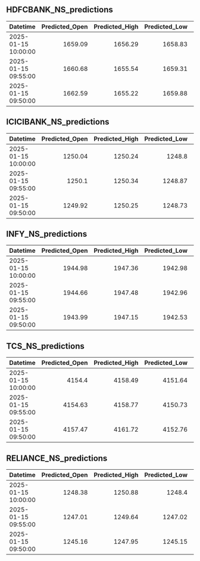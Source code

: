 ## HDFCBANK_NS_predictions
| Datetime            |   Predicted_Open |   Predicted_High |   Predicted_Low |   Predicted_Close |   Predicted_Volume |
|:--------------------|-----------------:|-----------------:|----------------:|------------------:|-------------------:|
| 2025-01-15 10:00:00 |          1659.09 |          1656.29 |         1658.83 |           1663.04 |             195790 |
| 2025-01-15 09:55:00 |          1660.68 |          1655.54 |         1659.31 |           1664.36 |             212501 |
| 2025-01-15 09:50:00 |          1662.59 |          1655.22 |         1659.88 |           1665.71 |             228456 |

## ICICIBANK_NS_predictions
| Datetime            |   Predicted_Open |   Predicted_High |   Predicted_Low |   Predicted_Close |   Predicted_Volume |
|:--------------------|-----------------:|-----------------:|----------------:|------------------:|-------------------:|
| 2025-01-15 10:00:00 |          1250.04 |          1250.24 |         1248.8  |           1251.12 |            69357.6 |
| 2025-01-15 09:55:00 |          1250.1  |          1250.34 |         1248.87 |           1251.19 |            71587.1 |
| 2025-01-15 09:50:00 |          1249.92 |          1250.25 |         1248.73 |           1251.11 |            71994.6 |

## INFY_NS_predictions
| Datetime            |   Predicted_Open |   Predicted_High |   Predicted_Low |   Predicted_Close |   Predicted_Volume |
|:--------------------|-----------------:|-----------------:|----------------:|------------------:|-------------------:|
| 2025-01-15 10:00:00 |          1944.98 |          1947.36 |         1942.98 |           1945.61 |            81277.7 |
| 2025-01-15 09:55:00 |          1944.66 |          1947.48 |         1942.96 |           1945.71 |            84878.8 |
| 2025-01-15 09:50:00 |          1943.99 |          1947.15 |         1942.53 |           1945.29 |            87463.2 |

## TCS_NS_predictions
| Datetime            |   Predicted_Open |   Predicted_High |   Predicted_Low |   Predicted_Close |   Predicted_Volume |
|:--------------------|-----------------:|-----------------:|----------------:|------------------:|-------------------:|
| 2025-01-15 10:00:00 |          4154.4  |          4158.49 |         4151.64 |           4153.79 |            14368.6 |
| 2025-01-15 09:55:00 |          4154.63 |          4158.77 |         4150.73 |           4154.39 |            13984.7 |
| 2025-01-15 09:50:00 |          4157.47 |          4161.72 |         4152.76 |           4157.25 |            14386   |

## RELIANCE_NS_predictions
| Datetime            |   Predicted_Open |   Predicted_High |   Predicted_Low |   Predicted_Close |   Predicted_Volume |
|:--------------------|-----------------:|-----------------:|----------------:|------------------:|-------------------:|
| 2025-01-15 10:00:00 |          1248.38 |          1250.88 |         1248.4  |           1248.64 |             258769 |
| 2025-01-15 09:55:00 |          1247.01 |          1249.64 |         1247.02 |           1247.46 |             273359 |
| 2025-01-15 09:50:00 |          1245.16 |          1247.95 |         1245.15 |           1245.95 |             284335 |

